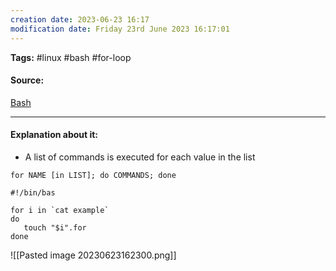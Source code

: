 ```yaml
---
creation date: 2023-06-23 16:17
modification date: Friday 23rd June 2023 16:17:01
---
```


**Tags:** #linux #bash #for-loop

#### Source:
[Bash](https://tldp.org/LDP/Bash-Beginners-Guide/html/sect_09_01.html)

--------------------------------------

#### Explanation about it:

* A list of commands is executed for each value in the list

```
for NAME [in LIST]; do COMMANDS; done
```

```
#!/bin/bas

for i in `cat example`
do
   touch "$i".for
done
```

![[Pasted image 20230623162300.png]]